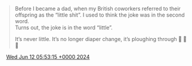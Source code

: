 > Before I became a dad, when my British coworkers referred to their offspring as the “little shit”\. I used to think the joke was in the second word\.  
> Turns out, the joke is in the word “little”\.  
>   
> It’s never little\. It’s no longer diaper change, it’s ploughing through 💩 💩 💩

<img src="../../media/tweet.ico" width="12" /> [Wed Jun 12 05:53:15 +0000 2024](https://twitter.com/DromerDenker/status/1800768305579610532)